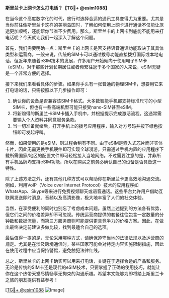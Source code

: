**斯里兰卡上网卡怎么打电话？【TG💪+ @esim1088】**

在当今这个高度数字化的时代，旅行时选择合适的通讯工具变得尤为重要。尤其是当你前往像斯里兰卡这样的美丽岛国时，了解如何使用上网卡进行通话不仅能让旅途更加顺畅，还能帮你节省不少费用。那么，斯里兰卡的上网卡到底能不能用来打电话呢？今天就让我们一起深入了解这个问题。

首先，我们需要明确一点：斯里兰卡的上网卡是否支持语音通话功能取决于其具体类型和运营商。一般来说，传统的SIM卡可以通过拨号功能直接拨打国际或本地电话，但近年来随着eSIM技术的发展，许多用户开始倾向于使用电子SIM卡（eSIM）。对于那些计划长期居住或者频繁往返于多个国家的人来说，eSIM无疑是一个非常方便的选择。

接下来我们来看看具体的步骤。如果你手头有一张普通的物理SIM卡，想要用它来打电话的话，只需按照以下几步操作即可：

1. 确认你的设备是否兼容该SIM卡格式。大多数智能手机都支持标准尺寸的小型SIM卡，但也有一些高端机型可能只接受nano-SIM甚至eSIM。
2. 将新购得的斯里兰卡SIM卡插入手机中，并根据提示完成激活流程。这通常需要输入个人资料并同意服务条款。
3. 当一切准备就绪后，打开手机上的拨号应用程序，输入对方号码并按下绿色按钮即可发起呼叫。

然而，如果使用的是eSIM，则过程会稍有不同。由于eSIM是嵌入式芯片而非实体卡片，因此无需更换手机硬件即可实现全球漫游。只需通过手机内置的应用程序下载所需国家/地区的配置文件即可轻松接入当地网络。不过需要注意的是，并非所有手机品牌均支持eSIM功能，所以在购买之前务必确认自己的设备是否具备这一特性。

除了上述方法之外，还有其他几种方式可以帮助你在斯里兰卡更高效地沟通交流。例如，利用VoIP（Voice over Internet Protocol）技术的应用程序如WhatsApp、Skype等来进行免费视频聊天或语音通话。这些平台允许用户借助互联网发送即时消息、音频以及高清影像，极大地丰富了人们的社交体验。

当然，在享受便利的同时也别忘了考虑成本问题。虽然上述提到的方法各有优势，但它们之间的价格差异却不可忽视。传统运营商提供的套餐往往包含一定数量的分钟数和数据流量，而第三方服务商则可能提供更具竞争力的价格方案。因此，在做出最终决定前建议多做比较，找到最适合自己的选项。

最后值得一提的是，无论采用哪种方式，请确保遵守当地的法律法规以及运营商的规定。尤其是在涉及跨境通信时，某些国家可能会对特定内容实施限制措施，因此在使用过程中应当保持警惕，避免触犯法律红线。

总之，斯里兰卡的上网卡确实可以用来打电话，关键在于选择合适的产品和服务。无论是传统的SIM卡还是现代的eSIM技术，只要掌握了正确的使用技巧，就能让你在这个热带天堂尽情畅享无拘束的沟通乐趣。希望本文能够为即将踏上斯里兰卡之旅的朋友提供有益参考！

[[TG💪+ @esim1088](https://t.me/s/esim1088) ![Image](https://i.postimg.cc/4NQfJmqS/Snipaste-2025-05-13-00-14-12.png)]
